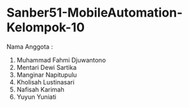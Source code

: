 # Sanber51-MobileAutomation-Kelompok-10

Nama Anggota :
1. Muhammad Fahmi Djuwantono
2. Mentari Dewi Sartika
3. Manginar Napitupulu
4. Kholisah Lustinasari
5. Nafisah Karimah
6. Yuyun Yuniati
